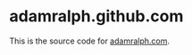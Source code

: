 adamralph.github.com
====================

This is the source code for [adamralph.com](http://adamralph.com).
